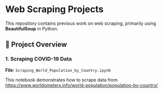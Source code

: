 # Web Scraping Projects

This repository contains previous work on web scraping, primarily using **BeautifulSoup** in Python.

## 📄 Project Overview

### 1. **Scraping COVID-19 Data**
**File**: `Scraping_World_Population_by_Country.ipynb`

This notebook demonstrates how to scrape data from https://www.worldometers.info/world-population/population-by-country/
